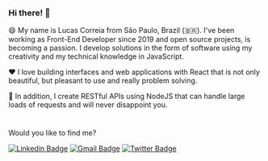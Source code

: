 ### Hi there! 🤘

😄 My name is Lucas Correia from São Paulo, Brazil (🇧🇷). I've been working as Front-End Developer since 2019 and open source projects, is becoming a passion. I develop solutions in the form of software using my creativity and my technical knowledge in JavaScript.

❤️ I love building interfaces and web applications with React that is not only beautiful, but pleasant to use and really problem solving.

🚀 In addition, I create RESTful APIs using NodeJS that can handle large loads of requests and will never disappoint you.

#

Would you like to find me?

[![Linkedin Badge](https://img.shields.io/badge/-LinkedIn-blue?style=flat&logo=Linkedin&logoColor=white&link=https://www.linkedin.com/in/lucas-correia-136508136/)](https://www.linkedin.com/in/lucas-correia-136508136?lipi=urn%3Ali%3Apage%3Ad_flagship3_profile_view_base_contact_details%3BJR%2Bu8yxQRNSNqgAXXZwXzQ%3D%3D)
[![Gmail Badge](https://img.shields.io/badge/-Gmail-c14438?style=flat&logo=Gmail&logoColor=white&link=mailto:correia23.lucas@gmail.com)](mailto:correia23.lucas@gmail.com)
[![Twitter Badge](https://img.shields.io/badge/-Twitter-1ca0f1?style=flat&logo=twitter&logoColor=white&link=https://twitter.com/llucosilva)](https://twitter.com/llucosilva)



<!--
**lucosilva/lucosilva** is a ✨ _special_ ✨ repository because its `README.md` (this file) appears on your GitHub profile.

Here are some ideas to get you started:

- 🔭 I’m currently working on ...
- 🌱 I’m currently learning ...
- 👯 I’m looking to collaborate on ...
- 🤔 I’m looking for help with ...
- 💬 Ask me about ...
- 📫 How to reach me: ...
- 😄 Pronouns: ...
- ⚡ Fun fact: ...
-->
